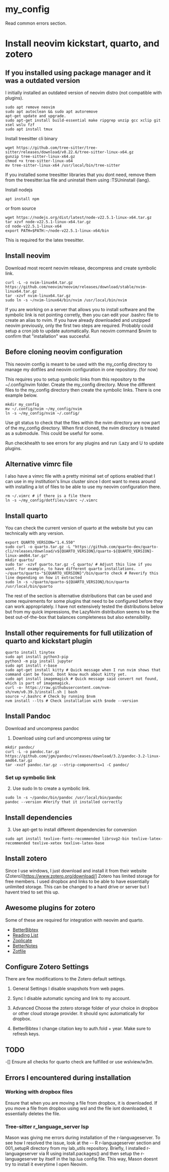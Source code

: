 # my_config
Read common errors section.

# Install neovim kickstart, quarto, and zotero
## If you installed using package manager and it was a outdated version 
I initially installed an outdated version of neovim distro (not compatible with plugins).
```{bash}
sudo apt remove neovim
sudo apt autoclean && sudo apt autoremove
apt-get update and upgrade.
sudo apt-get install build-essential make ripgrep unzip gcc xclip git xsel wslu fzf
sudo apt install tmux 
```

Install treesitter cli binary
```{bash}
wget https://github.com/tree-sitter/tree-sitter/releases/download/v0.22.6/tree-sitter-linux-x64.gz
gunzip tree-sitter-linux-x64.gz
chmod +x tree-sitter-linux-x64
mv tree-sitter-linux-x64 /usr/local/bin/tree-sitter
```
If you installed some treesitter libraries that you dont need, remove them from the treesitter.lua file and uninstall them using :TSUninstall {lang}.

Install nodejs
```{bash}
apt install npm
```
or from source 
```{bash}
wget https://nodejs.org/dist/latest/node-v22.5.1-linux-x64.tar.gz
tar xzvf node-v22.5.1-linux-x64.tar.gz
cd node-v22.5.1-linux-x64
export PATH=$PATH:~/node-v22.5.1-linux-x64/bin
```
This is required for the latex treesitter.

## Install neovim
Download most recent neovim release, decompress and create symbolic link.
```{bash}
curl -L -o nvim-linux64.tar.gz https://github.com/neovim/neovim/releases/download/stable/nvim-linux64.tar.gz
tar -xzvf nvim-linux64.tar.gz
sudo ln -s ~/nvim-linux64/bin/nvim /usr/local/bin/nvim
```
If you are working on a server that allows you to install software and the symbolic link is not pointing corretly, then you can edit your .bashrc file to create an alias to nvim.
If you have already downloaded and unzipped neovim previously, only the first two steps are required. Probably could setup a cron job to update automatically.
Run neovim command $nvim to confirm that "installation" was succesful. 


## Before cloning neovim configuration 
This neovim config is meant to be used with the my_config directory to manage my dotfiles and neovim configuration in one repository. (for now) 

This requires you to setup symbolic links from this repository to the ~/.config/nvim folder.
Create the my_config directory. Move the different files to the my_config directory then create the symbolic links. There is one example below. 
```{bash}
mkdir my_config
mv ~/.config/nvim ~/my_config/nvim
ln -s ~/my_config/nvim ~/.config/
```
Use git status to check that the files within the nvim directory are now part of the my_config directory. When first cloned, the nvim directory is treated as a submodule. This could be useful for some.

Run checkhealth to see errors for any plugins and run :Lazy and U to update plugins.

## Alternative vimrc file
I also have a vimrc file with a pretty minimal set of options enabled that I can use in my institution's linux cluster since I dont want to mess around with installing a lot of files to be able to use my neovim configuration there.
```{bash}
rm ~/.vimrc # if there is a file there
ln -s ~/my_config/dotfiles/vimrc ~/.vimrc
```

## Install quarto  
You can check the current version of quarto at the website but you can technically with any version. 
```{bash}
export QUARTO_VERSION="1.4.550"
sudo curl -o quarto.tar.gz -L "https://github.com/quarto-dev/quarto-cli/releases/download/v${QUARTO_VERSION}/quarto-${QUARTO_VERSION}-linux-amd64.tar.gz"
mkdir quarto/
sudo tar -xzvf quarto.tar.gz -C quarto/ # Adjust this line if you want. For example, to have different quarto installations.
~/quarto/quarto-"${QUARTO_VERSION}"/bin/quarto check # Reverify this line depending on how it extracted
sudo ln -s ~/quarto/quarto-${QUARTO_VERSION}/bin/quarto /usr/local/bin/quarto
```


The rest of the section is alternative distributions that can be used and some requirements for some plugins that need to be configured before they can work appropriately. 
I have not extensively tested the distributions below but from my quick impressions, the LazyNvim distribution seems to be the best out-of-the-box that balances completeness but also extensibility. 

## Install other requirements for full utilization of quarto and kickstart plugin
```{bash}
quarto install tinytex
sudo apt install python3-pip
python3 -m pip install jupyter
sudo apt install r-base
sudo apt-get install kitty # Quick message when I run nvim shows that command cant be found. Dont know much about kitty yet.
sudo apt install imagemagick # Quick message said convert not found, which is part of imagemagick.
curl -o- https://raw.githubusercontent.com/nvm-sh/nvm/v0.39.3/install.sh | bash
source ~/.bashrc # Check by running $nvm
nvm install --lts # Check installation with $node --version
```

## Install Pandoc 
Download and uncompress pandoc
1. Download using curl and uncompress using tar
```{bash}
mkdir pandoc/
curl -L -o pandoc.tar.gz https://github.com/jgm/pandoc/releases/download/3.2/pandoc-3.2-linux-amd64.tar.gz
tar -xvzf pandoc.tar.gz --strip-components=1 -C pandoc/
```
### Set up symbolic link 
2. Use sudo ln to create a symbolic link.
```{bash}
sudo ln -s ~/pandoc/bin/pandoc /usr/local/bin/pandoc
pandoc --version #Verify that it installed correctly
```

## Install dependencies 
3. Use apt-get to install different dependencies for conversion
```{bash}
sudo apt install texlive-fonts-recommended librsvg2-bin texlive-latex-recommended texlive-xetex texlive-latex-base
```

## Install zotero
Since I use windows, I just download and install it from their website (Zotero)[https://www.zotero.org/download/]
Zotero has limited storage for free members. I used dropbox and links to be able to have essentially unlimited storage. This can be changed to a hard drive or server but I havent tried to set this up.

## Awesome plugins for zotero 

Some of these are required for integration with neovim and quarto.
- [BetterBibtex](https://retorque.re/zotero-better-bibtex/)
- [Reading List](https://github.com/Dominic-DallOsto/zotero-reading-list)
- [Zoplicate](https://chenglongma.com/zoplicate/)
- [BetterNotes](https://github.com/windingwind/zotero-better-notes#readme)
- [Zotfile](https://github.com/jlegewie/zotfile)

## Configure Zotero Settings
There are few modifications to the Zotero default settings.
1. General Settings
I disable snapshots from web pages.

2. Sync
I disable automatic syncing and link to my account. 

3. Advanced 
Choose the zotero storage folder of your choice in dropbox or other cloud storage provider. 
It should sync automatically for dropbox.

4. BetterBibtex
I change citation key to auth.fold + year. 
Make sure to refresh keys. 


## TODO
-[] Ensure all checks for quarto check are fulfilled or use wslview/w3m.

## Errors I encountered during installation

### Working with dropbox files
Ensure that when you are moving a file from dropbox, it is downloaded. If you move a file from dropbox using wsl and the file isnt downloaded, it essentially deletes the file.

### Tree-sitter r_language_server lsp

Mason was giving me errors during installation of the r-languageserver.
To see how I resolved the issue, look at the -- R r-languageserver section and 001_setupR directory from my lab_utils repository.
Briefly, I installed r-languageserver via R using install.packages() and then setup the r-languageserver by itself in the lsp.lua config file.
This way, Mason doesnt try to install it everytime I open Neovim.
